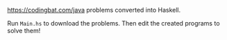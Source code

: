 https://codingbat.com/java problems converted into Haskell.

Run `Main.hs` to download the problems. Then edit the created programs to solve them!